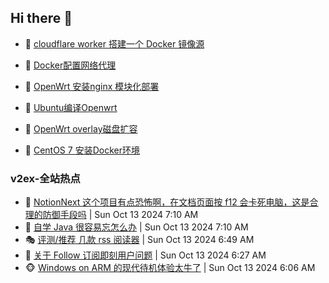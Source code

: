 ## Hi there 👋

<!--
**dkyg666/dkyg666** is a ✨ _special_ ✨ repository because its `README.md` (this file) appears on your GitHub profile.

Here are some ideas to get you started:

- 🔭 I’m currently working on ...
- 🌱 I’m currently learning ...
- 👯 I’m looking to collaborate on ...
- 🤔 I’m looking for help with ...
- 💬 Ask me about ...
- 📫 How to reach me: ...
- 😄 Pronouns: ...
- ⚡ Fun fact: ...
-->

<!-- BLOG-POST-LIST:START -->
- 🦩 [cloudflare worker 搭建一个 Docker 镜像源](http://blog.1996099.xyz/archives/cloudflare-worker-da-jian-yi-ge-docker-jing-xiang-zhan) 

- 🚦 [Docker配置网络代理](http://blog.1996099.xyz/archives/dockerpei-zhi-wang-luo-dai-li) 

- 🫶 [OpenWrt 安装nginx 模块化部署](http://blog.1996099.xyz/archives/openwrt-an-zhuang-nginx-mo-kuai-hua-bu-shu) 

- 🦄 [Ubuntu编译Openwrt](http://blog.1996099.xyz/archives/ubuntuzi-bian-yi-openwrt) 

- 🐻 [OpenWrt overlay磁盘扩容](http://blog.1996099.xyz/archives/openwrt-overlay) 

- 🤖 [CentOS 7 安装Docker环境](http://blog.1996099.xyz/archives/centos-docker) 
<!-- BLOG-POST-LIST:END -->

### v2ex-全站热点
<!-- v2ex:START -->
- 🥸 [NotionNext 这个项目有点恐怖啊，在文档页面按 f12 会卡死电脑，这是合理的防御手段吗](https://www.v2ex.com/t/1079807#reply0) | Sun Oct 13 2024 7:10 AM
- 🤗 [自学 Java 很容易忘怎么办](https://www.v2ex.com/t/1079806#reply0) | Sun Oct 13 2024 7:10 AM
- 🎭 [评测/推荐 几款 rss 阅读器](https://www.v2ex.com/t/1079804#reply0) | Sun Oct 13 2024 6:49 AM
- 🥷 [关于 Follow 订阅即刻用户问题](https://www.v2ex.com/t/1079800#reply2) | Sun Oct 13 2024 6:27 AM
- 🐵 [Windows on ARM 的现代待机体验太牛了](https://www.v2ex.com/t/1079795#reply6) | Sun Oct 13 2024 6:06 AM<!-- v2ex:END -->


